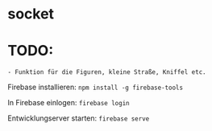 # socket

# TODO:

    - Funktion für die Figuren, kleine Straße, Kniffel etc. 

Firebase installieren:
`npm install -g firebase-tools`

In Firebase einlogen:
`firebase login`

Entwicklungserver starten:
`firebase serve`
